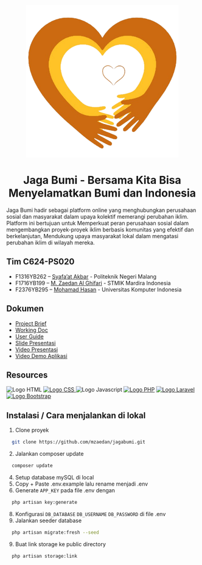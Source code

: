 <p align="center"><a href="https://jagabumi.masuk.id/" target="_blank"><img src="https://raw.githubusercontent.com/CodeWithRey/satu-hati/master/public/assets/images/logo-no-text.png" width="400" alt="Jaga Bumi Logo"></a></p>

<h1 align="center"><b>Jaga Bumi - Bersama Kita Bisa Menyelamatkan Bumi dan Indonesia</b></h1>

Jaga Bumi hadir sebagai platform online yang menghubungkan perusahaan sosial dan masyarakat dalam upaya kolektif memerangi perubahan iklim. Platform ini bertujuan untuk Memperkuat peran perusahaan sosial dalam mengembangkan proyek-proyek iklim berbasis komunitas yang efektif dan berkelanjutan, Mendukung upaya masyarakat lokal dalam mengatasi perubahan iklim di wilayah mereka.

## Tim C624-PS020

- F1316YB262 – [Syafa’at Akbar](https://github.com/SyafaatAkbar123) - Politeknik Negeri Malang
- F1716YB199 – [M. Zaedan Al Ghifari](https://github.com/mzaedan) - STMIK Mardira Indonesia
- F2376YB295  – [Mohamad Hasan](https://github.com/MuhammadHasan3 ) - Universitas Komputer Indonesia


## Dokumen
- [Project Brief](https://docs.google.com/document/d/1BKAL7HBaoyeZ4x-YyRIY379EO1ukGdF32pBLJCuAbKM/edit?usp=sharing)
- [Working Doc](https://docs.google.com/document/d/1su4x1RqE7LkzMH5yu8X3ChkuGQpmPAoUumzToc_4E7s/edit)
- [User Guide](https://docs.google.com/document/d/1ogVoFdZ728NlvFcpasqjhgFSZlWBaPznjKBFcr45knk/edit?usp=sharing )
- [Slide Presentasi](https://docs.google.com/presentation/d/1wvEeG14pleMrxyj1Rg3x_d3xvbwXfz6rTbo4PCXG60E/edit?usp=sharing )
- [Video Presentasi](https://youtu.be/oaDmvAjFuJ8)
- [Video Demo Aplikasi](https://youtu.be/N7kCYcRSQg0)

## Resources
<span><img src="https://upload.wikimedia.org/wikipedia/commons/thumb/6/61/HTML5_logo_and_wordmark.svg/768px-HTML5_logo_and_wordmark.svg.png" width="150" alt="Logo HTML"></span>
<a href="https://www.w3.org/Style/CSS/" target="_blank">
    <img src="https://upload.wikimedia.org/wikipedia/commons/thumb/6/62/CSS3_logo.svg/512px-CSS3_logo.svg.png" width="200" alt="Logo CSS">
</a>
<span><img src="https://upload.wikimedia.org/wikipedia/commons/thumb/9/99/Unofficial_JavaScript_logo_2.svg/1200px-Unofficial_JavaScript_logo_2.svg.png" width="150" alt="Logo Javascript"></span>
<a href="https://www.php.net/" target="_blank"><img src="https://upload.wikimedia.org/wikipedia/commons/thumb/2/27/PHP-logo.svg/2560px-PHP-logo.svg.png" width="150" alt="Logo PHP"></a>
<a href="https://laravel.com/" target="_blank"><img src="https://upload.wikimedia.org/wikipedia/commons/thumb/9/9a/Laravel.svg/1969px-Laravel.svg.png" width="150" alt="Logo Laravel"></a>
<a href="https://getbootstrap.com/" target="_blank">
    <img src="https://upload.wikimedia.org/wikipedia/commons/thumb/b/b2/Bootstrap_logo.svg/512px-Bootstrap_logo.svg.png" width="200" alt="Logo Bootstrap">
</a>

## Instalasi / Cara menjalankan di lokal
1. Clone proyek
```bash
  git clone https://github.com/mzaedan/jagabumi.git
```
2. Jalankan composer update
```bash
  composer update
```
4. Setup database mySQL di local
5. Copy + Paste .env.example lalu rename menjadi .env
6. Generate `APP_KEY` pada file .env dengan
```bash
  php artisan key:generate
```
8. Konfigurasi `DB_DATABASE` `DB_USERNAME` `DB_PASSWORD` di file .env
9. Jalankan seeder database
```bash
  php artisan migrate:fresh --seed
```
9. Buat link storage ke public directory
```bash
  php artisan storage:link
```
